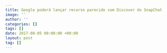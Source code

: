 ```yaml
---
title: Google poderá lançar recurso parecido com Discover do SnapChat
image: ''
author: ''
categories: []
tags: []
date: 2017-08-05 00:00:00 +00:00
layout: post
tag: []
---
```

